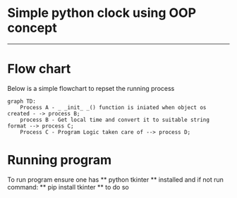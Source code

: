 # Simple python clock using OOP concept
_ _ _
# Flow chart
Below is a simple flowchart to repset the running process
``` mermaid
graph TD:
    Process A - _ _init_ _() function is iniated when object os created - -> process B;
    process B - Get local time and convert it to suitable string format --> process C;
    Process C - Program Logic taken care of --> process D;
``` 

# Running program
To run program ensure one has ** python tkinter ** installed and if not run command:
** pip install tkinter ** to do so